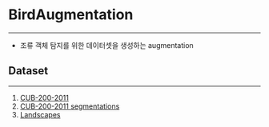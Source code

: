# BirdAugmentation
---------------------
- 조류 객체 탐지를 위한 데이터셋을 생성하는 augmentation


## Dataset
----------------------
1. [CUB-200-2011](https://data.caltech.edu/records/65de6-vp158)
2. [CUB-200-2011 segmentations](https://data.caltech.edu/records/w9d68-gec53)
3. [Landscapes](https://www.kaggle.com/datasets/arnaud58/landscape-pictures)